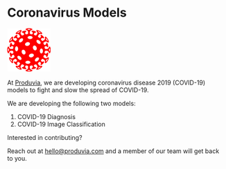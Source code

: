 # Coronavirus Models

![coronavirus-image](coronavirus-image.png)

At [Produvia](https://produvia.com), we are developing coronavirus disease 2019 (COVID-19) models to fight and slow the spread of COVID-19.

We are developing the following two models:

1. COVID-19 Diagnosis
2. COVID-19 Image Classification

Interested in contributing? 

Reach out at hello@produvia.com and a member of our team will get back to you.
